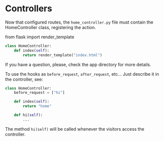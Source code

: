 # Controllers

Now that configured routes, the `home_controller.py` file must contain the HomeController class, registering the action.

from flask import render_template

```python
class HomeController:
    def index(self):
        return render_template("index.html")
```

If you have a question, please, check the app directory for more details.

To use the hooks as `before_request`, `after_request`, etc... Just describe it in the controller, see:

```python
class HomeController:
    before_request = ["hi"]

    def index(self):
        return "home"

    def hi(self):
        ...
```

The method `hi(self)` will be called whenever the visitors access the controller.


